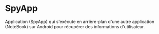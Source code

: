 # SpyApp
Application (SpyApp) qui s'exécute en arrière-plan d'une autre application (NoteBook) sur Android pour récupérer des informations d'utilisateur.
